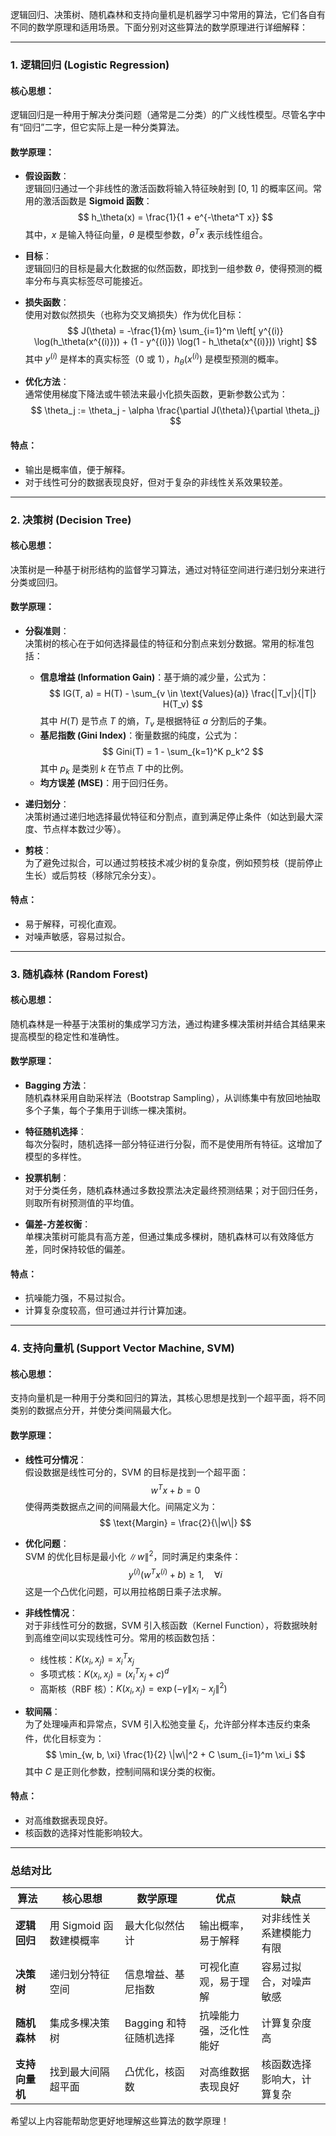 逻辑回归、决策树、随机森林和支持向量机是机器学习中常用的算法，它们各自有不同的数学原理和适用场景。下面分别对这些算法的数学原理进行详细解释：

---

### **1. 逻辑回归 (Logistic Regression)**

#### **核心思想**：
逻辑回归是一种用于解决分类问题（通常是二分类）的广义线性模型。尽管名字中有“回归”二字，但它实际上是一种分类算法。

#### **数学原理**：
- **假设函数**：  
  逻辑回归通过一个非线性的激活函数将输入特征映射到 [0, 1] 的概率区间。常用的激活函数是 **Sigmoid 函数**：
  $$
  h_\theta(x) = \frac{1}{1 + e^{-\theta^T x}}
  $$
  其中，$x$ 是输入特征向量，$\theta$ 是模型参数，$\theta^T x$ 表示线性组合。

- **目标**：  
  逻辑回归的目标是最大化数据的似然函数，即找到一组参数 $\theta$，使得预测的概率分布与真实标签尽可能接近。

- **损失函数**：  
  使用对数似然损失（也称为交叉熵损失）作为优化目标：
  $$
  J(\theta) = -\frac{1}{m} \sum_{i=1}^m \left[ y^{(i)} \log(h_\theta(x^{(i)})) + (1 - y^{(i)}) \log(1 - h_\theta(x^{(i)})) \right]
  $$
  其中 $y^{(i)}$ 是样本的真实标签（0 或 1），$h_\theta(x^{(i)})$ 是模型预测的概率。

- **优化方法**：  
  通常使用梯度下降法或牛顿法来最小化损失函数，更新参数公式为：
  $$
  \theta_j := \theta_j - \alpha \frac{\partial J(\theta)}{\partial \theta_j}
  $$

#### **特点**：
- 输出是概率值，便于解释。
- 对于线性可分的数据表现良好，但对于复杂的非线性关系效果较差。

---

### **2. 决策树 (Decision Tree)**

#### **核心思想**：
决策树是一种基于树形结构的监督学习算法，通过对特征空间进行递归划分来进行分类或回归。

#### **数学原理**：
- **分裂准则**：  
  决策树的核心在于如何选择最佳的特征和分割点来划分数据。常用的标准包括：
  - **信息增益 (Information Gain)**：基于熵的减少量，公式为：
    $$
    IG(T, a) = H(T) - \sum_{v \in \text{Values}(a)} \frac{|T_v|}{|T|} H(T_v)
    $$
    其中 $H(T)$ 是节点 $T$ 的熵，$T_v$ 是根据特征 $a$ 分割后的子集。
  - **基尼指数 (Gini Index)**：衡量数据的纯度，公式为：
    $$
    Gini(T) = 1 - \sum_{k=1}^K p_k^2
    $$
    其中 $p_k$ 是类别 $k$ 在节点 $T$ 中的比例。
  - **均方误差 (MSE)**：用于回归任务。

- **递归划分**：  
  决策树通过递归地选择最优特征和分割点，直到满足停止条件（如达到最大深度、节点样本数过少等）。

- **剪枝**：  
  为了避免过拟合，可以通过剪枝技术减少树的复杂度，例如预剪枝（提前停止生长）或后剪枝（移除冗余分支）。

#### **特点**：
- 易于解释，可视化直观。
- 对噪声敏感，容易过拟合。

---

### **3. 随机森林 (Random Forest)**

#### **核心思想**：
随机森林是一种基于决策树的集成学习方法，通过构建多棵决策树并结合其结果来提高模型的稳定性和准确性。

#### **数学原理**：
- **Bagging 方法**：  
  随机森林采用自助采样法（Bootstrap Sampling），从训练集中有放回地抽取多个子集，每个子集用于训练一棵决策树。

- **特征随机选择**：  
  每次分裂时，随机选择一部分特征进行分裂，而不是使用所有特征。这增加了模型的多样性。

- **投票机制**：  
  对于分类任务，随机森林通过多数投票法决定最终预测结果；对于回归任务，则取所有树预测值的平均值。

- **偏差-方差权衡**：  
  单棵决策树可能具有高方差，但通过集成多棵树，随机森林可以有效降低方差，同时保持较低的偏差。

#### **特点**：
- 抗噪能力强，不易过拟合。
- 计算复杂度较高，但可通过并行计算加速。

---

### **4. 支持向量机 (Support Vector Machine, SVM)**

#### **核心思想**：
支持向量机是一种用于分类和回归的算法，其核心思想是找到一个超平面，将不同类别的数据点分开，并使分类间隔最大化。

#### **数学原理**：
- **线性可分情况**：  
  假设数据是线性可分的，SVM 的目标是找到一个超平面：
  $$
  w^T x + b = 0
  $$
  使得两类数据点之间的间隔最大化。间隔定义为：
  $$
  \text{Margin} = \frac{2}{\|w\|}
  $$

- **优化问题**：  
  SVM 的优化目标是最小化 $\|w\|^2$，同时满足约束条件：
  $$
  y^{(i)} (w^T x^{(i)} + b) \geq 1, \quad \forall i
  $$
  这是一个凸优化问题，可以用拉格朗日乘子法求解。

- **非线性情况**：  
  对于非线性可分的数据，SVM 引入核函数（Kernel Function），将数据映射到高维空间以实现线性可分。常用的核函数包括：
  - 线性核：$K(x_i, x_j) = x_i^T x_j$
  - 多项式核：$K(x_i, x_j) = (x_i^T x_j + c)^d$
  - 高斯核（RBF 核）：$K(x_i, x_j) = \exp(-\gamma \|x_i - x_j\|^2)$

- **软间隔**：  
  为了处理噪声和异常点，SVM 引入松弛变量 $\xi_i$，允许部分样本违反约束条件，优化目标变为：
  $$
  \min_{w, b, \xi} \frac{1}{2} \|w\|^2 + C \sum_{i=1}^m \xi_i
  $$
  其中 $C$ 是正则化参数，控制间隔和误分类的权衡。

#### **特点**：
- 对高维数据表现良好。
- 核函数的选择对性能影响较大。

---

### **总结对比**

| 算法          | 核心思想                           | 数学原理                         | 优点                          | 缺点                          |
|---------------|------------------------------------|----------------------------------|-------------------------------|-------------------------------|
| **逻辑回归**   | 用 Sigmoid 函数建模概率            | 最大化似然估计                   | 输出概率，易于解释             | 对非线性关系建模能力有限      |
| **决策树**     | 递归划分特征空间                  | 信息增益、基尼指数               | 可视化直观，易于理解           | 容易过拟合，对噪声敏感        |
| **随机森林**   | 集成多棵决策树                    | Bagging 和特征随机选择           | 抗噪能力强，泛化性能好         | 计算复杂度高                 |
| **支持向量机** | 找到最大间隔超平面                | 凸优化，核函数                   | 对高维数据表现良好             | 核函数选择影响大，计算复杂    |

希望以上内容能帮助您更好地理解这些算法的数学原理！